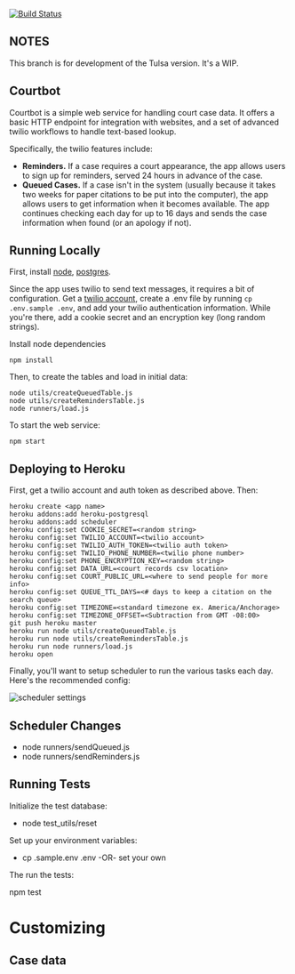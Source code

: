 [![Build Status](https://travis-ci.org/codeforanchorage/courtbot.svg?branch=master)](https://travis-ci.org/codeforanchorage/courtbot)

## NOTES

This branch is for development of the Tulsa version. It's a WIP.


## Courtbot
Courtbot is a simple web service for handling court case data. It offers a basic HTTP endpoint for integration with websites, and a set of advanced twilio workflows to handle text-based lookup.

Specifically, the twilio features include:

- **Reminders.** If a case requires a court appearance, the app allows users to sign up for reminders, served 24 hours in advance of the case.
- **Queued Cases.** If a case isn't in the system (usually because it takes two weeks for paper citations to be put into the computer), the app allows users to get information when it becomes available. The app continues checking each day for up to 16 days and sends the case information when found (or an apology if not).

## Running Locally

First, install [node](https://github.com/codeforamerica/howto/blob/master/Node.js.md), [postgres](https://github.com/codeforamerica/howto/blob/master/PostgreSQL.md).

Since the app uses twilio to send text messages, it requires a bit of configuration. Get a [twilio account](http://www.twilio.com/), create a .env file by running `cp .env.sample .env`, and add your twilio authentication information. While you're there, add a cookie secret and an encryption key (long random strings).

Install node dependencies

```console
npm install
```

Then, to create the tables and load in initial data:

```console
node utils/createQueuedTable.js
node utils/createRemindersTable.js
node runners/load.js
```

To start the web service:

```console
npm start
```

## Deploying to Heroku

First, get a twilio account and auth token as described above. Then:

```console
heroku create <app name>
heroku addons:add heroku-postgresql
heroku addons:add scheduler
heroku config:set COOKIE_SECRET=<random string>
heroku config:set TWILIO_ACCOUNT=<twilio account>
heroku config:set TWILIO_AUTH_TOKEN=<twilio auth token>
heroku config:set TWILIO_PHONE_NUMBER=<twilio phone number>
heroku config:set PHONE_ENCRYPTION_KEY=<random string>
heroku config:set DATA_URL=<court records csv location>
heroku config:set COURT_PUBLIC_URL=<where to send people for more info>
heroku config:set QUEUE_TTL_DAYS=<# days to keep a citation on the search queue>
heroku config:set TIMEZONE=<standard timezone ex. America/Anchorage>
heroku config:set TIMEZONE_OFFSET=<Subtraction from GMT -08:00>
git push heroku master
heroku run node utils/createQueuedTable.js
heroku run node utils/createRemindersTable.js
heroku run node runners/load.js
heroku open
```

Finally, you'll want to setup scheduler to run the various tasks each day. Here's the recommended config:

![scheduler settings](https://cloud.githubusercontent.com/assets/1435836/4785655/2893dd9a-5d83-11e4-9618-d743bee27d2f.png)

## Scheduler Changes
* node runners/sendQueued.js
* node runners/sendReminders.js

## Running Tests

Initialize the test database:

* node test_utils/reset

Set up your environment variables:

* cp .sample.env .env
-OR- set your own

The run the tests:

npm test


# Customizing

## Case data
